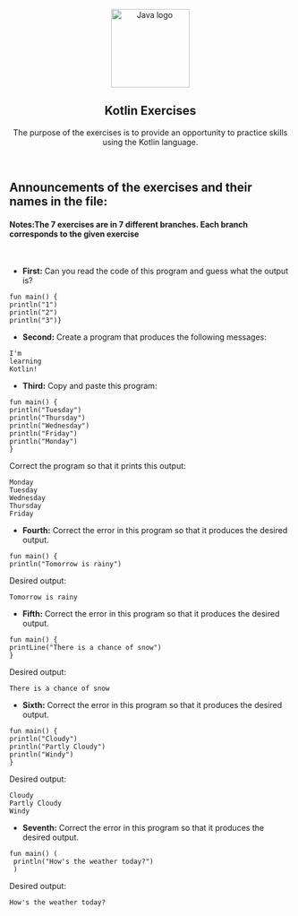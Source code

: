 <p align="center">
  <img height="140px" src="https://pt.wizcase.com/wp-content/uploads/2022/10/en-kotlin-logo.jpg" align="center" alt="Java logo" />
  <h2 align="center">Kotlin Exercises</h2>
  <p align="center">The purpose of the exercises is to provide an opportunity to practice skills using the Kotlin language.
 </p>
</p>

<br>

<P align="left">
<h2>Announcements of the exercises and their names in the file: </h2>

#### Notes:The 7 exercises are in 7 different branches. Each branch corresponds to the given exercise

<br/> 

- **First:** Can you read the code of this program and guess what the output is?
```
fun main() {    
println("1")    
println("2")    
println("3")}
``` 
- **Second:** Create a program that produces the following messages:
```
I'm
learning
Kotlin!
```
- **Third:** Copy and paste this program:
```
fun main() {    
println("Tuesday")    
println("Thursday")    
println("Wednesday")    
println("Friday")    
println("Monday")
}
```
Correct the program so that it prints this output:
```
Monday
Tuesday
Wednesday
Thursday
Friday
```
- **Fourth:** Correct the error in this program so that it produces the desired output.
```
fun main() {    
println("Tomorrow is rainy")
```
Desired output:
```
Tomorrow is rainy
```
- **Fifth:** Correct the error in this program so that it produces the desired output.
```
fun main() {    
printLine("There is a chance of snow")
}
```
Desired output:

```
There is a chance of snow
```
- **Sixth:** Correct the error in this program so that it produces the desired output.
```
fun main() {    
println("Cloudy") 
println("Partly Cloudy") 
println("Windy")
}
```
Desired output:
```
Cloudy
Partly Cloudy
Windy
```
- **Seventh:** Correct the error in this program so that it produces the desired output.
```
fun main() (   
 println("How's the weather today?")
 )
```
Desired output:
```
How's the weather today?
```

</P>
